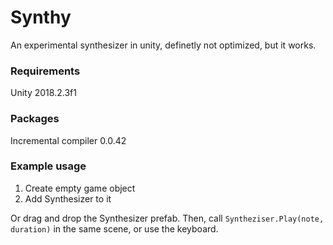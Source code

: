 # Synthy
An experimental synthesizer in unity, definetly not optimized, but it works.

### Requirements
Unity 2018.2.3f1

### Packages
Incremental compiler 0.0.42

### Example usage
1. Create empty game object
2. Add Synthesizer to it

Or drag and drop the Synthesizer prefab.
Then, call `Syntheziser.Play(note, duration)` in the same scene, or use the keyboard.
